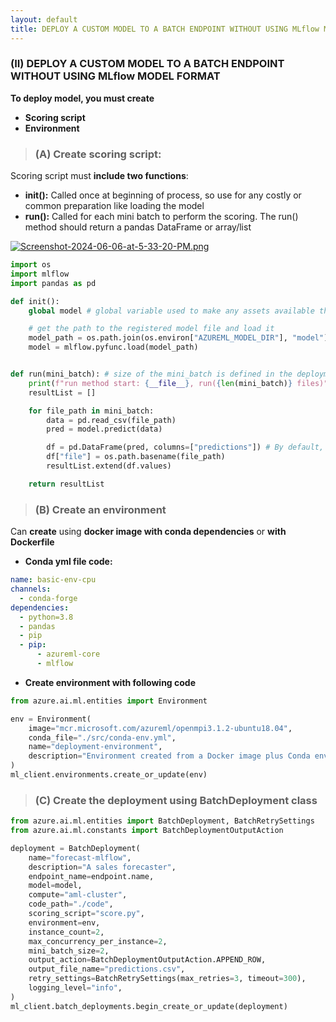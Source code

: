```yaml
---
layout: default
title: DEPLOY A CUSTOM MODEL TO A BATCH ENDPOINT WITHOUT USING MLflow MODEL FORMAT
---
```


### (II) DEPLOY A CUSTOM MODEL TO A BATCH ENDPOINT WITHOUT USING MLflow MODEL FORMAT

**To deploy model, you must create**
  - **Scoring script**
  - **Environment**

> ### (A) Create scoring script:

Scoring script must **include two functions**:
  - **init():** Called once at beginning of process, so use for any costly or common preparation like loading the model
  - **run():** Called for each mini batch to perform the scoring. The run() method should return a pandas DataFrame or array/list

[![Screenshot-2024-06-06-at-5-33-20-PM.png](https://i.postimg.cc/8z01K9ZB/Screenshot-2024-06-06-at-5-33-20-PM.png)](https://postimg.cc/w1D83f87)

```python
import os
import mlflow
import pandas as pd

def init():
    global model # global variable used to make any assets available that are needed to score the new data, like the loaded model.

    # get the path to the registered model file and load it
    model_path = os.path.join(os.environ["AZUREML_MODEL_DIR"], "model") # AZUREML_MODEL_DIR is an environment variable that you can use to locate the files associated with the model.
    model = mlflow.pyfunc.load(model_path)


def run(mini_batch): # size of the mini_batch is defined in the deployment configuration. If the files in the mini batch are too large to be processed, you need to split the files into smaller files.
    print(f"run method start: {__file__}, run({len(mini_batch)} files)")
    resultList = []

    for file_path in mini_batch:
        data = pd.read_csv(file_path)
        pred = model.predict(data)

        df = pd.DataFrame(pred, columns=["predictions"]) # By default, the predictions will be written to one single file.
        df["file"] = os.path.basename(file_path)
        resultList.extend(df.values)

    return resultList
```

> ### (B) Create an environment

Can **create** using **docker image with conda dependencies** or **with Dockerfile**

  - **Conda yml file code:**

```yml
name: basic-env-cpu
channels:
  - conda-forge
dependencies:
  - python=3.8
  - pandas
  - pip
  - pip:
      - azureml-core
      - mlflow
```

- **Create environment with following code**

```python
from azure.ai.ml.entities import Environment

env = Environment(
    image="mcr.microsoft.com/azureml/openmpi3.1.2-ubuntu18.04",
    conda_file="./src/conda-env.yml",
    name="deployment-environment",
    description="Environment created from a Docker image plus Conda environment.",
)
ml_client.environments.create_or_update(env)
```

> ### (C) Create the deployment using BatchDeployment class

```python
from azure.ai.ml.entities import BatchDeployment, BatchRetrySettings
from azure.ai.ml.constants import BatchDeploymentOutputAction

deployment = BatchDeployment(
    name="forecast-mlflow",
    description="A sales forecaster",
    endpoint_name=endpoint.name,
    model=model,
    compute="aml-cluster",
    code_path="./code",
    scoring_script="score.py",
    environment=env,
    instance_count=2,
    max_concurrency_per_instance=2,
    mini_batch_size=2,
    output_action=BatchDeploymentOutputAction.APPEND_ROW,
    output_file_name="predictions.csv",
    retry_settings=BatchRetrySettings(max_retries=3, timeout=300),
    logging_level="info",
)
ml_client.batch_deployments.begin_create_or_update(deployment)
```